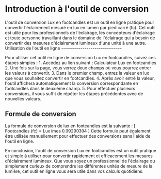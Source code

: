 Introduction à l'outil de conversion
====================================

<title>Comment utiliser l'outil en ligne de calculateur Lux en footcandles</title>L'outil de conversion Lux en footcandles est un outil en ligne pratique pour convertir l'éclairement mesuré en lux en lumen par pied carré (fc). Cet outil est utile pour les professionnels de l'éclairage, les concepteurs d'éclairage et toute personne travaillant dans le domaine de l'éclairage qui a besoin de convertir des mesures d'éclairement lumineux d'une unité à une autre. Utilisation de l'outil en ligne
-------------------------------

Pour utiliser cet outil en ligne de conversion Lux en footcandles, suivez ces étapes simples : 1. Accédez au lien suivant : Calculateur Lux en footcandles
2. Une fois sur la page, vous verrez deux champs où vous pourrez entrer les valeurs à convertir.
3. Dans le premier champ, entrez la valeur en lux que vous souhaitez convertir en footcandles.
4. Après avoir entré la valeur, l'outil affichera automatiquement la conversion correspondante en footcandles dans le deuxième champ.
5. Pour effectuer plusieurs conversions, il vous suffit de répéter les étapes précédentes avec de nouvelles valeurs.

Formule de conversion
---------------------

La formule de conversion de lux en footcandles est la suivante : \[ Footcandles (fc) = Lux imes 0.09290304 \] Cette formule peut également être utilisée manuellement pour effectuer des conversions sans l'aide de l'outil en ligne.

En conclusion, l'outil de conversion Lux en footcandles est un outil pratique et simple à utiliser pour convertir rapidement et efficacement les mesures d'éclairement lumineux. Que vous soyez un professionnel de l'éclairage ou simplement curieux de comprendre les différentes unités de mesure de la lumière, cet outil en ligne vous sera utile dans vos calculs quotidiens.